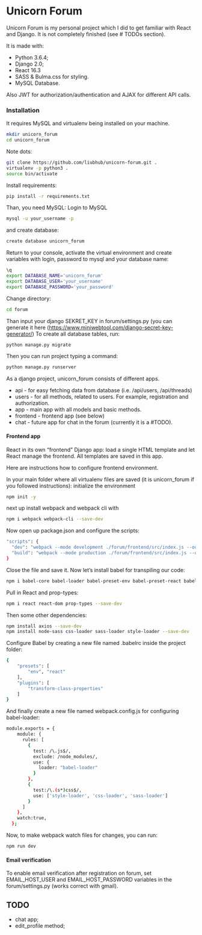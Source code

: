 # Unicorn Forum

Unicorn Forum is my personal project which I did to get familiar with React and Django. 
It is not completely finished (see # TODOs section).

It is made with:
  - Python 3.6.4;
  - Django 2.0;
  - React 16.3
  - SASS & Bulma.css for styling.
  - MySQL Database.

Also JWT for authorization/authentication and AJAX for different
API calls. 
 
### Installation

It requires MySQL and virtualenv being installed on your machine.

```sh
mkdir unicorn_forum
cd unicorn_forum
```
Note dots:
```sh
git clone https://github.com/liubhub/unicorn-forum.git .
virtualenv -p python3 .
source bin/activate
```
Install requirements:
```sh
pip install -r requirements.txt
```
Than, you need MySQL:
Login to MySQL
```sh
mysql -u your_username -p
```
and create database:
```sh
create database unicorn_forum
```
Return to your console, activate the virtual environment and create variables with login,
password to mysql and your database name:
```sh
\q
export DATABASE_NAME='unicorn_forum'
export DATABASE_USER='your_username'
export DATABASE_PASSWORD='your_password'
```
Change directory:
```sh
cd forum
```
Than input your django SEKRET_KEY in forum/settings.py (you can generate it here
(https://www.miniwebtool.com/django-secret-key-generator/)
To create all database tables, run:
```sh
python manage.py migrate 
```
Then you can run project typing a command:
```sh
python manage.py runserver
```

As a django project, unicorn_forum consists of different apps.
- api - for easy fetching data from database (i.e. /api/users, /api/threads)
- users - for all methods, related to users. For example, registration and authorization.
- app - main app with all models and basic methods.
- frontend - frontend app (see below)
- chat - future app for chat in the forum (currently it is a #TODO). 

#### Frontend app
React in its own “frontend” Django app: load a single HTML template and let React manage the frontend. All templates are saved in this app. 

Here are instructions how to configure frontend environment.

In your main folder where all virtualenv files are saved 
(it is unicorn_forum if you followed instructions):
initialize the environment
```sh
npm init -y
```
next up install webpack and webpack cli with
```sh
npm i webpack webpack-cli --save-dev
```
Now open up package.json and configure the scripts:
```sh
"scripts": {
  "dev": "webpack --mode development ./forum/frontend/src/index.js --output ./forum/frontend/static/frontend/main.js",
  "build": "webpack --mode production ./forum/frontend/src/index.js --output ./forum/frontend/static/frontend/main.js"
}
```
Close the file and save it.
Now let’s install babel for transpiling our code:
```sh
npm i babel-core babel-loader babel-preset-env babel-preset-react babel-plugin-transform-class-properties --save-dev
```
Pull in React and prop-types:
```sh
npm i react react-dom prop-types --save-dev
```
Then some other dependencies:
```sh
npm install axios --save-dev
npm install node-sass css-loader sass-loader style-loader --save-dev
```
Configure Babel by creating a new file named .babelrc inside the project folder:
```sh
{
    "presets": [
        "env", "react"
    ],
    "plugins": [
        "transform-class-properties"
    ]
}
```
And finally create a new file named webpack.config.js for configuring babel-loader:
```sh
module.exports = {
    module: {
      rules: [
        {
          test: /\.js$/,
          exclude: /node_modules/,
          use: {
            loader: "babel-loader"
          }
        },
        {
          test:/\.(s*)css$/,
          use: ['style-loader', 'css-loader', 'sass-loader']
        }
      ]
    },
    watch:true,
  };
```
Now, to make webpack watch files for changes, you can run:
```sh
npm run dev
```

#### Email verification
To enable email verification after registration on forum, set EMAIL_HOST_USER and EMAIL_HOST_PASSWORD
variables in the forum/settings.py (works correct with gmail).

## TODO
- chat app;
- edit_profile method;
